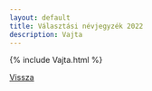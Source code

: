 ```yaml
---
layout: default
title: Választási névjegyzék 2022
description: Vajta
---
```


{% include Vajta.html %}

[Vissza](./)
